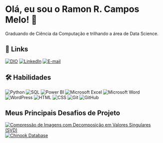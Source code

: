 
# Olá, eu sou o Ramon R. Campos Melo! 👋

Graduando de Ciência da Computação e trilhando a área de Data Science.

<!---
## 🧑🏻‍💻 Sobre mim
--->

## 🔗 Links

[![DIO](https://img.shields.io/badge/-Meu_Perfil_na_DIO-30A3DC?style=for-the-badge)](https://web.dio.me/users/ramon_campos)
[![LinkedIn](https://img.shields.io/badge/-LinkedIn-2d3436?style=for-the-badge&logo=linkedin&logoColor=0A66C2)](https://www.linkedin.com/in/ramonr-campos/)
[![E-mail](https://img.shields.io/badge/-Email-2d3436?style=for-the-badge&logo=maildotru&logoColor=D4D4D4&)](mailto:ramonramalhoc@gmail.com)

## 🛠️  Habilidades

![Python](https://img.shields.io/badge/Python-2d3436?style=for-the-badge&logo=python&logoColor=3776AB)
![SQL](https://img.shields.io/badge/SQL-2d3436?style=for-the-badge&logo=microsoftsqlserver&logoColor=CC2927)
![Power BI](https://img.shields.io/badge/Power_BI-2d3436?style=for-the-badge&logo=powerbi&logoColor=F2C811)
![Microsoft Excel](https://img.shields.io/badge/Excel-2d3436?style=for-the-badge&logo=microsoftexcel&logoColor=217346)
![Microsoft Word](https://img.shields.io/badge/Word-2d3436?style=for-the-badge&logo=microsoftword&logoColor=2B579A)
![WordPress](https://img.shields.io/badge/WordPress-2d3436?style=for-the-badge&logo=wordpress&logoColor=21759B)
![HTML](https://img.shields.io/badge/HTML-2d3436?style=for-the-badge&logo=html5&logoColor=E34F26)
![CSS](https://img.shields.io/badge/CSS-2d3436?style=for-the-badge&logo=css3&logoColor=1572B6)
![Git](https://img.shields.io/badge/git-2d3436?style=for-the-badge&logo=git&logoColor=F05032)
![GitHub](https://img.shields.io/badge/GitHub-2d3436?style=for-the-badge&logo=GitHub&logoColor=181717)

<!--

## GitHub Stats

![GitHub Stats](https://github-readme-stats.vercel.app/api?username=ramon-campos&theme=transparent&bg_color=000&border_color=30A3DC&show_icons=true&icon_color=30A3DC&title_color=E94D5F&text_color=FFF)
![Top Langs](https://github-readme-stats-git-masterrstaa-rickstaa.vercel.app/api/top-langs/?username=ramon-campos&layout=compact&bg_color=000&border_color=30A3DC&title_color=E94D5F&text_color=FFF)

-->

## Meus Principais Desafios de Projeto

[![Compressão de Imagens com Decomposição em Valores Singulares (SVD)](https://github-readme-stats.vercel.app/api/pin/?username=ramon-campos&repo=image-compression-svd&theme=shadow_blue)](https://github.com/ramon-campos/image-compression-svd)
[![Chinook Database](https://github-readme-stats.vercel.app/api/pin/?username=ramon-campos&repo=chinook-database&theme=shadow_blue)](https://github.com/ramon-campos/chinook-database)

<!-- ICONS -->

<!--

<h1 align="center">👋 Olá, eu sou Ramon Campos</h1>
<h3 align="center">Graduando em Ciência da Computação</h3><br>

- 🌱 Não sou fã de praia, mas a ciência de dados é a minha!

- 💬 Pergunte-me sobre **Excel, SQL e Python**

- 📄 Saiba mais sobre o meu perfil profissional no [**LinkedIn**](https://www.linkedin.com/in/ramonr-campos/)

<h3 align="left">Conecte-se comigo:</h3>
<p align="left">
  <a href="https://linkedin.com/in/ramonr-campos" target="blank"> <img align="center" src="https://www.svgrepo.com/show/355096/linkedin.svg" alt="ramonr-campos" height="30" width="30" /></a> &nbsp&nbsp&nbsp&nbsp
  <a href="https://instagram.com/ramon.cmps" target="blank"><img align="center" src="https://www.svgrepo.com/show/111199/instagram.svg" alt="ramon.cmps" height="30" width="30" /></a>
</p>

<h3 align="left">Habilidades e Ferramentas:</h3>

<p align="left">
  <a href="https://www.microsoft.com/en-us/microsoft-365/excel"> 
    <img src="https://www.svgrepo.com/show/373589/excel.svg" alt="excel" width="40" height="40"/>
  </a> &nbsp&nbsp&nbsp&nbsp
  <a href="https://www.microsoft.com/en-us/sql-server/">
    <img src="https://img.icons8.com/color/480/microsoft-sql-server.png" alt="mssql" width="40" height="40"/> &nbsp&nbsp&nbsp&nbsp
  <a href="https://www.tableau.com/">
    <img src="https://www.svgrepo.com/show/354428/tableau-icon.svg" alt="tableau" width="40" height="40"/> &nbsp&nbsp&nbsp&nbsp
  <a href="https://www.python.org/">
    <img src="https://raw.githubusercontent.com/devicons/devicon/master/icons/python/python-original.svg" alt="python" width="40" height="40"/> &nbsp&nbsp&nbsp&nbsp
  <a href="https://www.oracle.com/br/database/">
    <img src="https://raw.githubusercontent.com/devicons/devicon/1119b9f84c0290e0f0b38982099a2bd027a48bf1/icons/oracle/oracle-original.svg" alt="python" width="60" height="60"/>
</p>

-->
